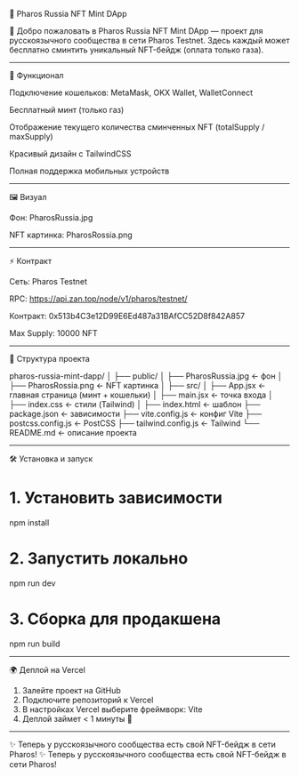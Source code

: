 📌 Pharos Russia NFT Mint DApp

🎉 Добро пожаловать в Pharos Russia NFT Mint DApp — проект для русскоязычного сообщества в сети Pharos Testnet.
Здесь каждый может бесплатно сминтить уникальный NFT-бейдж (оплата только газа).


---

🚀 Функционал

Подключение кошельков: MetaMask, OKX Wallet, WalletConnect

Бесплатный минт (только газ)

Отображение текущего количества сминченных NFT (totalSupply / maxSupply)

Красивый дизайн с TailwindCSS

Полная поддержка мобильных устройств



---

🖼️ Визуал

Фон: PharosRussia.jpg

NFT картинка: PharosRossia.png



---

⚡ Контракт

Сеть: Pharos Testnet

RPC: https://api.zan.top/node/v1/pharos/testnet/

Контракт: 0x513b4C3e12D99E6Ed487a31BAfCC52D8f842A857

Max Supply: 10000 NFT



---

📂 Структура проекта

pharos-russia-mint-dapp/
│
├── public/
│   ├── PharosRussia.jpg      ← фон
│   ├── PharosRossia.png      ← NFT картинка
│
├── src/
│   ├── App.jsx               ← главная страница (минт + кошельки)
│   ├── main.jsx              ← точка входа
│   ├── index.css             ← стили (Tailwind)
│
├── index.html                ← шаблон
├── package.json              ← зависимости
├── vite.config.js            ← конфиг Vite
├── postcss.config.js         ← PostCSS
├── tailwind.config.js        ← Tailwind
└── README.md                 ← описание проекта


---

🛠️ Установка и запуск

# 1. Установить зависимости
npm install

# 2. Запустить локально
npm run dev

# 3. Сборка для продакшена
npm run build


---

🌍 Деплой на Vercel

1. Залейте проект на GitHub
2. Подключите репозиторий к Vercel
3. В настройках Vercel выберите фреймворк: Vite
4. Деплой займет < 1 минуты 🚀

---

✨ Теперь у русскоязычного сообщества есть свой NFT-бейдж в сети Pharos!
✨ Теперь у русскоязычного сообщества есть свой NFT-бейдж в сети Pharos!
